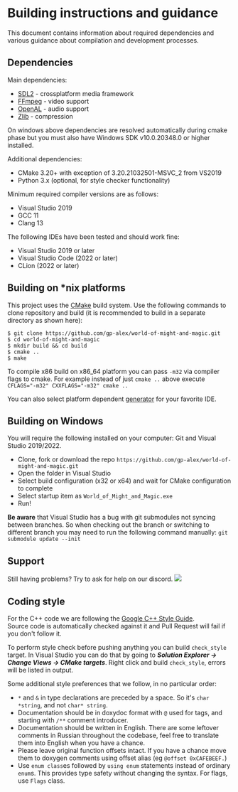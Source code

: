 ﻿# Building instructions and guidance

This document contains information about required dependencies and various guidance about compilation and development processes.

Dependencies
---------------
Main dependencies:
* [SDL2](https://www.libsdl.org/download-2.0.php) - crossplatform media framework
* [FFmpeg](https://ffmpeg.zeranoe.com/builds/) - video support
* [OpenAL](https://www.openal.org/downloads/OpenAL11CoreSDK.zip) - audio support
* [Zlib](http://gnuwin32.sourceforge.net/packages/zlib.htm) - compression

On windows above dependencies are resolved automatically during cmake phase but you must also have Windows SDK v10.0.20348.0 or higher installed.

Additional dependencies:
* CMake 3.20+ with exception of 3.20.21032501-MSVC_2 from VS2019
* Python 3.x (optional, for style checker functionality)

Minimum required compiler versions are as follows:
* Visual Studio 2019
* GCC 11
* Clang 13

The following IDEs have been tested and should work fine:
* Visual Studio 2019 or later
* Visual Studio Code (2022 or later)
* CLion (2022 or later)

Building on \*nix platforms
---------------
This project uses the [CMake](https://cmake.org) build system.
Use the following commands to clone repository and build (it is recommended to build in a separate directory as shown here):

```
$ git clone https://github.com/gp-alex/world-of-might-and-magic.git
$ cd world-of-might-and-magic
$ mkdir build && cd build
$ cmake ..
$ make
```

To compile x86 build on x86_64 platform you can pass `-m32` via compiler flags to cmake.
For example instead of just `cmake ..` above execute `CFLAGS="-m32" CXXFLAGS="-m32" cmake ..`

You can also select platform dependent [generator](https://cmake.org/cmake/help/latest/manual/cmake-generators.7.html) for your favorite IDE.

Building on Windows
---------------
You will require the following installed on your computer: Git and Visual Studio 2019/2022.

* Clone, fork or download the repo `https://github.com/gp-alex/world-of-might-and-magic.git`
* Open the folder in Visual Studio
* Select build configuration (x32 or x64) and wait for CMake configuration to complete
* Select startup item as `World_of_Might_and_Magic.exe`
* Run!

__Be aware__ that Visual Studio has a bug with git submodules not syncing between branches.
So when checking out the branch or switching to different branch you may need to run the following command manually: `git submodule update --init`

Support
---------------
Still having problems? Try to ask for help on our discord. [![](https://img.shields.io/badge/chat-on%20discord-green.svg)](https://discord.gg/jRCyPtq)


Coding style
---------------
For the C++ code we are following the [Google C++ Style Guide](http://google.github.io/styleguide/cppguide.html).\
Source code is automatically checked against it and Pull Request will fail if you don't follow it.

To perform style check before pushing anything you can build `check_style` target. In Visual Studio you can do that by going to ***Solution Explorer → Change Views → CMake targets***. Right click and build `check_style`, errors will be listed in output.

Some additional style preferences that we follow, in no particular order:
* `*` and `&` in type declarations are preceded by a space. So it's `char *string`, and not `char* string`.
* Documentation should be in doxydoc format with `@` used for tags, and starting with `/**` comment introducer.
* Documentation should be written in English. There are some leftover comments in Russian throughout the codebase, feel free to translate them into English when you have a chance.
* Please leave original function offsets intact. If you have a chance move them to doxygen comments using offset alias (eg `@offset 0xCAFEBEEF.`)
* Use `enum class`es followed by `using enum` statements instead of ordinary `enum`s. This provides type safety without changing the syntax. For flags, use `Flags` class.
